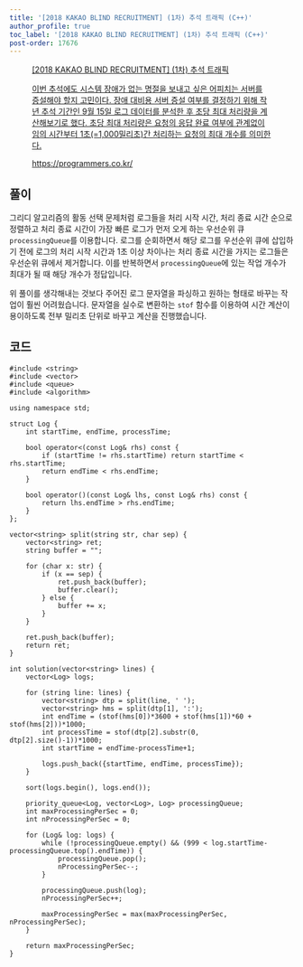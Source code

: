 ```yaml
---
title: '[2018 KAKAO BLIND RECRUITMENT] (1차) 추석 트래픽 (C++)'
author_profile: true
toc_label: '[2018 KAKAO BLIND RECRUITMENT] (1차) 추석 트래픽 (C++)'
post-order: 17676
---
```


<figure data-ke-type="opengraph"><a href="https://programmers.co.kr/learn/courses/30/lessons/17676" data-source-url="https://programmers.co.kr/learn/courses/30/lessons/17676">
<div class="og-image" style="background-image: url('https://drive.google.com/uc?export=view&id=1J7HqHQeh0rWbRtmHtU9-1E36gTRhJX8N');"></div>
<div class="og-text">
<p class="og-title">[2018 KAKAO BLIND RECRUITMENT] (1차) 추석 트래픽</p>
<p class="og-desc">이번 추석에도 시스템 장애가 없는 명절을 보내고 싶은 어피치는 서버를 증설해야 할지 고민이다. 장애 대비용 서버 증설 여부를 결정하기 위해 작년 추석 기간인 9월 15일 로그 데이터를 분석한 후 초당 최대 처리량을 계산해보기로 했다. 초당 최대 처리량은 요청의 응답 완료 여부에 관계없이 임의 시간부터 1초(=1,000밀리초)간 처리하는 요청의 최대 개수를 의미한다.</p>
<p class="og-host">https://programmers.co.kr/</p></div></a></figure>

## 풀이
그리디 알고리즘의 활동 선택 문제처럼 로그들을 처리 시작 시간, 처리 종료 시간 순으로 정렬하고 처리 종료 시간이 가장 빠른 로그가 먼저 오게 하는 우선순위 큐 `processingQueue`를 이용합니다. 로그를 순회하면서 해당 로그를 우선순위 큐에 삽입하기 전에 로그의 처리 시작 시간과 1초 이상 차이나는 처리 종료 시간을 가지는 로그들은 우선순위 큐에서 제거합니다. 이를 반복하면서 `processingQueue`에 있는 작업 개수가 최대가 될 때 해당 개수가 정답입니다.

위 풀이를 생각해내는 것보다 주어진 로그 문자열을 파싱하고 원하는 형태로 바꾸는 작업이 훨씬 어려웠습니다. 문자열을 실수로 변환하는 `stof` 함수를 이용하여 시간 계산이 용이하도록 전부 밀리초 단위로 바꾸고 계산을 진행했습니다.

## 코드
```cpp::lineons
#include <string>
#include <vector>
#include <queue>
#include <algorithm>

using namespace std;

struct Log {
    int startTime, endTime, processTime;
    
    bool operator<(const Log& rhs) const {
        if (startTime != rhs.startTime) return startTime < rhs.startTime;
        return endTime < rhs.endTime;
    }
    
    bool operator()(const Log& lhs, const Log& rhs) const {
        return lhs.endTime > rhs.endTime;
    }
};

vector<string> split(string str, char sep) {
    vector<string> ret;
    string buffer = "";
    
    for (char x: str) {
        if (x == sep) {
            ret.push_back(buffer);
            buffer.clear();
        } else {
            buffer += x;
        }
    }
    
    ret.push_back(buffer);
    return ret;
}

int solution(vector<string> lines) {
    vector<Log> logs;
    
    for (string line: lines) {
        vector<string> dtp = split(line, ' ');
        vector<string> hms = split(dtp[1], ':');
        int endTime = (stof(hms[0])*3600 + stof(hms[1])*60 + stof(hms[2]))*1000;
        int processTime = stof(dtp[2].substr(0, dtp[2].size()-1))*1000;
        int startTime = endTime-processTime+1;
        
        logs.push_back({startTime, endTime, processTime});
    }
    
    sort(logs.begin(), logs.end());
    
    priority_queue<Log, vector<Log>, Log> processingQueue;
    int maxProcessingPerSec = 0;
    int nProcessingPerSec = 0;
    
    for (Log& log: logs) {
        while (!processingQueue.empty() && (999 < log.startTime-processingQueue.top().endTime)) {
            processingQueue.pop();
            nProcessingPerSec--;
        }
        
        processingQueue.push(log);
        nProcessingPerSec++;
        
        maxProcessingPerSec = max(maxProcessingPerSec, nProcessingPerSec);
    }
    
    return maxProcessingPerSec;
}
```
